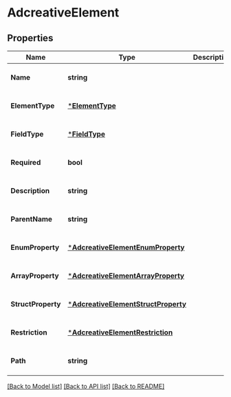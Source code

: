 # AdcreativeElement

## Properties
Name | Type | Description | Notes
------------ | ------------- | ------------- | -------------
**Name** | **string** |  | [optional] [default to null]
**ElementType** | [***ElementType**](ElementType.md) |  | [optional] [default to null]
**FieldType** | [***FieldType**](FieldType.md) |  | [optional] [default to null]
**Required** | **bool** |  | [optional] [default to null]
**Description** | **string** |  | [optional] [default to null]
**ParentName** | **string** |  | [optional] [default to null]
**EnumProperty** | [***AdcreativeElementEnumProperty**](adcreative_element_enum_property.md) |  | [optional] [default to null]
**ArrayProperty** | [***AdcreativeElementArrayProperty**](adcreative_element_array_property.md) |  | [optional] [default to null]
**StructProperty** | [***AdcreativeElementStructProperty**](adcreative_element_struct_property.md) |  | [optional] [default to null]
**Restriction** | [***AdcreativeElementRestriction**](adcreative_element_restriction.md) |  | [optional] [default to null]
**Path** | **string** |  | [optional] [default to null]

[[Back to Model list]](../README.md#documentation-for-models) [[Back to API list]](../README.md#documentation-for-api-endpoints) [[Back to README]](../README.md)


